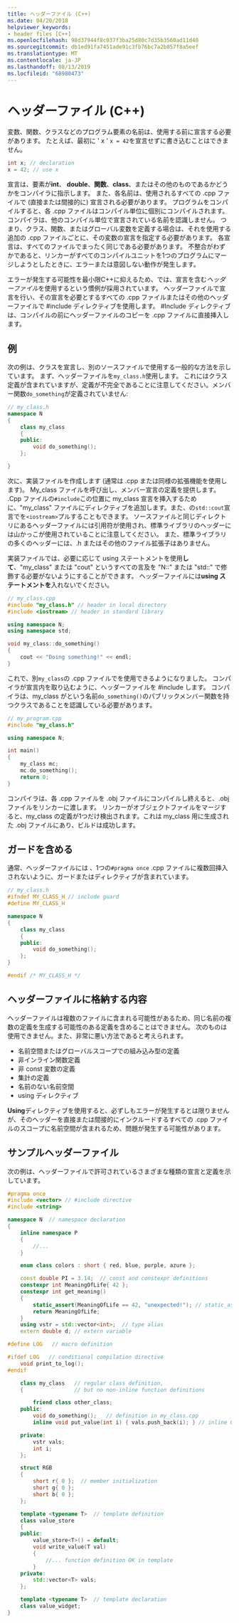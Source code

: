 ```yaml
---
title: ヘッダーファイル (C++)
ms.date: 04/20/2018
helpviewer_keywords:
- header files [C++]
ms.openlocfilehash: 98d37944f8c037f3ba25d80c7d35b3560ad11d40
ms.sourcegitcommit: db1ed91fa7451ade91c3fb76bc7a2b857f8a5eef
ms.translationtype: MT
ms.contentlocale: ja-JP
ms.lasthandoff: 08/13/2019
ms.locfileid: "68980473"
---
```

# <a name="header-files-c"></a>ヘッダーファイル (C++)

変数、関数、クラスなどのプログラム要素の名前は、使用する前に宣言する必要があります。 たとえば、最初に ' x ' `x = 42`を宣言せずに書き込むことはできません。

```cpp
int x; // declaration
x = 42; // use x
```

宣言は、要素が**int**、 **double**、**関数**、**class**、またはその他のものであるかどうかをコンパイラに指示します。  また、各名前は、使用されるすべての .cpp ファイルで (直接または間接的に) 宣言される必要があります。 プログラムをコンパイルすると、各 .cpp ファイルはコンパイル単位に個別にコンパイルされます。 コンパイラは、他のコンパイル単位で宣言されている名前を認識しません。 つまり、クラス、関数、またはグローバル変数を定義する場合は、それを使用する追加の .cpp ファイルごとに、その変数の宣言を指定する必要があります。 各宣言は、すべてのファイルでまったく同じである必要があります。 不整合がわずかであると、リンカーがすべてのコンパイルユニットを1つのプログラムにマージしようとしたときに、エラーまたは意図しない動作が発生します。

エラーが発生する可能性を最小限C++に抑えるため、では、宣言を含む*ヘッダーファイル*を使用するという慣例が採用されています。 ヘッダーファイルで宣言を行い、その宣言を必要とするすべての .cpp ファイルまたはその他のヘッダーファイルで #include ディレクティブを使用します。 #Include ディレクティブは、コンパイルの前にヘッダーファイルのコピーを .cpp ファイルに直接挿入します。

## <a name="example"></a>例

次の例は、クラスを宣言し、別のソースファイルで使用する一般的な方法を示しています。 まず、ヘッダーファイルを`my_class.h`使用します。 これにはクラス定義が含まれていますが、定義が不完全であることに注意してください。メンバー関数`do_something`が定義されていません:

```cpp
// my_class.h
namespace N
{
    class my_class
    {
    public:
        void do_something();
    };

}
```

次に、実装ファイルを作成します (通常は .cpp または同様の拡張機能を使用します)。 My_class ファイルを呼び出し、メンバー宣言の定義を提供します。 .Cpp ファイルの`#include`この位置に my_class 宣言を挿入するために、"my_class" ファイルにディレクティブを追加します。また、の`std::cout`宣言でを`<iostream>`プルすることもできます。 ソースファイルと同じディレクトリにあるヘッダーファイルには引用符が使用され、標準ライブラリのヘッダーには山かっこが使用されていることに注意してください。 また、標準ライブラリの多くのヘッダーには、.h またはその他のファイル拡張子はありません。

実装ファイルでは、必要に応じて using ステートメントを使用**して**、"my_class" または "cout" というすべての言及を "N::" または "std::" で修飾する必要がないようにすることができます。  ヘッダーファイルには**using ステートメントを**入れないでください。

```cpp
// my_class.cpp
#include "my_class.h" // header in local directory
#include <iostream> // header in standard library

using namespace N;
using namespace std;

void my_class::do_something()
{
    cout << "Doing something!" << endl;
}
```

これで、別`my_class`の .cpp ファイルでを使用できるようになりました。 コンパイラが宣言内を取り込むように、ヘッダーファイルを #include します。 コンパイラは、my_class がという名前`do_something()`のパブリックメンバー関数を持つクラスであることを認識している必要があります。

```cpp
// my_program.cpp
#include "my_class.h"

using namespace N;

int main()
{
    my_class mc;
    mc.do_something();
    return 0;
}
```

コンパイラは、各 .cpp ファイルを .obj ファイルにコンパイルし終えると、.obj ファイルをリンカーに渡します。 リンカーがオブジェクトファイルをマージすると、my_class の定義が1つだけ検出されます。これは my_class 用に生成された .obj ファイルにあり、ビルドは成功します。

## <a name="include-guards"></a>ガードを含める

通常、ヘッダーファイルには 、1つの`#pragma once` .cpp ファイルに複数回挿入されないように、ガードまたはディレクティブが含まれています。

```cpp
// my_class.h
#ifndef MY_CLASS_H // include guard
#define MY_CLASS_H

namespace N
{
    class my_class
    {
    public:
        void do_something();
    };
}

#endif /* MY_CLASS_H */
```

## <a name="what-to-put-in-a-header-file"></a>ヘッダーファイルに格納する内容

ヘッダーファイルは複数のファイルに含まれる可能性があるため、同じ名前の複数の定義を生成する可能性のある定義を含めることはできません。 次のものは使用できません。また、非常に悪い方法であると考えられます。

- 名前空間またはグローバルスコープでの組み込み型の定義
- 非インライン関数定義
- 非 const 変数の定義
- 集計の定義
- 名前のない名前空間
- using ディレクティブ

**Using**ディレクティブを使用すると、必ずしもエラーが発生するとは限りませんが、そのヘッダーを直接または間接的にインクルードするすべての .cpp ファイルのスコープに名前空間が含まれるため、問題が発生する可能性があります。

## <a name="sample-header-file"></a>サンプルヘッダーファイル

次の例は、ヘッダーファイルで許可されているさまざまな種類の宣言と定義を示しています。

```cpp
#pragma once
#include <vector> // #include directive
#include <string>

namespace N  // namespace declaration
{
    inline namespace P
    {
        //...
    }

    enum class colors : short { red, blue, purple, azure };

    const double PI = 3.14;  // const and constexpr definitions
    constexpr int MeaningOfLife{ 42 };
    constexpr int get_meaning()
    {
        static_assert(MeaningOfLife == 42, "unexpected!"); // static_assert
        return MeaningOfLife;
    }
    using vstr = std::vector<int>;  // type alias
    extern double d; // extern variable

#define LOG   // macro definition

#ifdef LOG   // conditional compilation directive
    void print_to_log();
#endif

    class my_class   // regular class definition,
    {                // but no non-inline function definitions

        friend class other_class;
    public:
        void do_something();   // definition in my_class.cpp
        inline void put_value(int i) { vals.push_back(i); } // inline OK

    private:
        vstr vals;
        int i;
    };

    struct RGB
    {
        short r{ 0 };  // member initialization
        short g{ 0 };
        short b{ 0 };
    };

    template <typename T>  // template definition
    class value_store
    {
    public:
        value_store<T>() = default;
        void write_value(T val)
        {
            //... function definition OK in template
        }
    private:
        std::vector<T> vals;
    };

    template <typename T>  // template declaration
    class value_widget;
}
```
